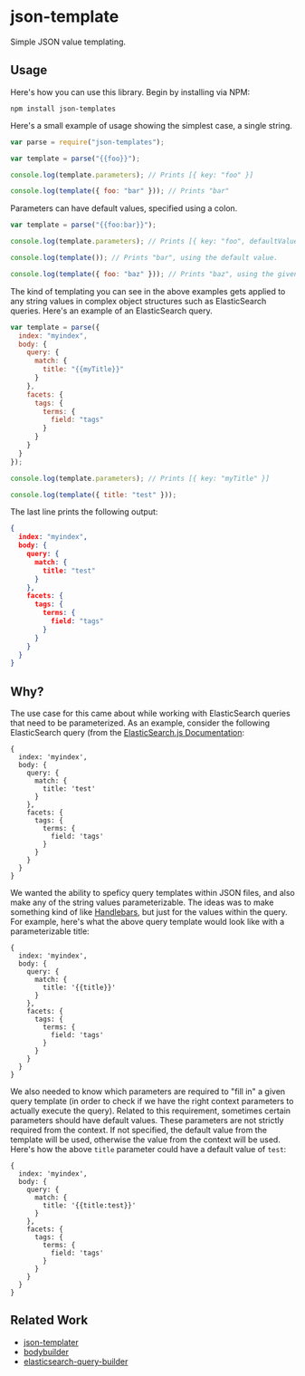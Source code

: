 # json-template

Simple JSON value templating.

## Usage

Here's how you can use this library. Begin by installing via NPM:

`npm install json-templates`

Here's a small example of usage showing the simplest case, a single string.

```js
var parse = require("json-templates");

var template = parse("{{foo}}");

console.log(template.parameters); // Prints [{ key: "foo" }]

console.log(template({ foo: "bar" })); // Prints "bar"
```

Parameters can have default values, specified using a colon.

```js
var template = parse("{{foo:bar}}");

console.log(template.parameters); // Prints [{ key: "foo", defaultValue: "bar" }]

console.log(template()); // Prints "bar", using the default value.

console.log(template({ foo: "baz" })); // Prints "baz", using the given value.
```

The kind of templating you can see in the above examples gets applied to any string values in complex object structures such as ElasticSearch queries. Here's an example of an ElasticSearch query.

```js
var template = parse({
  index: "myindex",
  body: {
    query: {
      match: {
        title: "{{myTitle}}"
      }
    },
    facets: {
      tags: {
        terms: {
          field: "tags"
        }
      }
    }
  }
});

console.log(template.parameters); // Prints [{ key: "myTitle" }]

console.log(template({ title: "test" }));
```

The last line prints the following output:

```json
{
  index: "myindex",
  body: {
    query: {
      match: {
        title: "test"
      }
    },
    facets: {
      tags: {
        terms: {
          field: "tags"
        }
      }
    }
  }
}
```


## Why?

The use case for this came about while working with ElasticSearch queries that need to be parameterized. As an example, consider the following ElasticSearch query (from the [ElasticSearch.js Documentation](https://www.elastic.co/guide/en/elasticsearch/client/javascript-api/current/api-reference.html#api-search):

```
{
  index: 'myindex',
  body: {
    query: {
      match: {
        title: 'test'
      }
    },
    facets: {
      tags: {
        terms: {
          field: 'tags'
        }
      }
    }
  }
}
```

We wanted the ability to speficy query templates within JSON files, and also make any of the string values parameterizable. The ideas was to make something kind of like [Handlebars](http://handlebarsjs.com/), but just for the values within the query. For example, here's what the above query template would look like with a parameterizable title:

```
{
  index: 'myindex',
  body: {
    query: {
      match: {
        title: '{{title}}'
      }
    },
    facets: {
      tags: {
        terms: {
          field: 'tags'
        }
      }
    }
  }
}
```

We also needed to know which parameters are required to "fill in" a given query template (in order to check if we have the right context parameters to actually execute the query). Related to this requirement, sometimes certain parameters should have default values. These parameters are not strictly required from the context. If not specified, the default value from the template will be used, otherwise the value from the context will be used. Here's how the above `title` parameter could have a default value of `test`:

```
{
  index: 'myindex',
  body: {
    query: {
      match: {
        title: '{{title:test}}'
      }
    },
    facets: {
      tags: {
        terms: {
          field: 'tags'
        }
      }
    }
  }
}
```

## Related Work

 * [json-templater](https://www.npmjs.com/package/json-templater)
 * [bodybuilder](https://github.com/danpaz/bodybuilder)
 * [elasticsearch-query-builder](https://github.com/leonardw/elasticsearch-query-builder)
